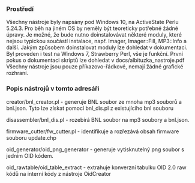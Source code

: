 
### Prostředí
Všechny nástroje byly napsány pod Windows 10, na ActiveState Perlu 5.24.3. Pro běh na jiném OS by neměly být teoreticky
potřebné žádné úpravy. Je možné, že bude nutno doinstalovávat některé moduly, které nejsou typickou součástí instalace,
např. Imager, Imager::Fill, MP3::Info a další. Jakým způsobem doinstalovat moduly lze dohledat v dokumentaci.
Byl proveden i test na Windows 7, Strawberry Perl, vše je funkční. První pokus o dokumentaci skriptů lze dohledat v docs/albituzka_nastroje.pdf
Všechny nástroje jsou pouze příkazovo-řádkové, nemají žádné grafické rozhraní.

### Popis nástrojů v tomto adresáři

creator/bnl_creator.pl - generuje BNL soubor ze mnoha mp3 souborů a bnl.json. Tyto lze získat pomocí bnl_dis.pl z existujícího bnl souboru

disassembler/bnl_dis.pl - rozebírá BNL soubor na mp3 soubory a bnl.json.

firmware_cutter/fw_cutter.pl - identifikuje a rozřezává obsah firmware souboru update.chp

oid_generator/oid_png_generator - generuje vytisknutelný png soubor s jedním OID kódem.

oid_rawtable/oid_table_extract - extrahuje konverzní tabulku OID 2.0 raw kódů na interní kódy z nástroje OidCreator
